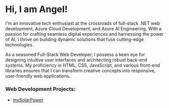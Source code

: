 <h1>Hi, I am Angel!</h1>
<p>I'm an innovative tech enthusiast at the crossroads of full-stack .NET web development, Azure Cloud Development, and Azure AI Engineering. With a passion for crafting seamless digital experiences and harnessing the power of AI, I thrive on building dynamic solutions that fuse cutting-edge technologies.</p>
<p>As a seasoned Full-Stack Web Developer, I possess a keen eye for designing intuitive user interfaces and architecting robust back-end systems. My proficiency in HTML, CSS, JavaScript, and various front-end libraries ensures that I can transform creative concepts into responsive, user-friendly web applications.</p>
<h3>Web Development Projects:</h3>
<div>  
<ul>
  <li>
    <a href="https://github.com/angelllopez/mySolarPower">mySolarPower</a>
  </li>
</ul>
</div>




